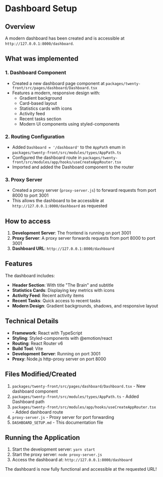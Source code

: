 # Dashboard Setup

## Overview
A modern dashboard has been created and is accessible at `http://127.0.0.1:8000/dashboard`.

## What was implemented

### 1. Dashboard Component
- Created a new dashboard page component at `packages/twenty-front/src/pages/dashboard/Dashboard.tsx`
- Features a modern, responsive design with:
  - Gradient background
  - Card-based layout
  - Statistics cards with icons
  - Activity feed
  - Recent tasks section
  - Modern UI components using styled-components

### 2. Routing Configuration
- Added `Dashboard = '/dashboard'` to the `AppPath` enum in `packages/twenty-front/src/modules/types/AppPath.ts`
- Configured the dashboard route in `packages/twenty-front/src/modules/app/hooks/useCreateAppRouter.tsx`
- Imported and added the Dashboard component to the router

### 3. Proxy Server
- Created a proxy server (`proxy-server.js`) to forward requests from port 8000 to port 3001
- This allows the dashboard to be accessible at `http://127.0.0.1:8000/dashboard` as requested

## How to access

1. **Development Server**: The frontend is running on port 3001
2. **Proxy Server**: A proxy server forwards requests from port 8000 to port 3001
3. **Dashboard URL**: `http://127.0.0.1:8000/dashboard`

## Features

The dashboard includes:
- **Header Section**: With title "The Brain" and subtitle
- **Statistics Cards**: Displaying key metrics with icons
- **Activity Feed**: Recent activity items
- **Recent Tasks**: Quick access to recent tasks
- **Modern Design**: Gradient backgrounds, shadows, and responsive layout

## Technical Details

- **Framework**: React with TypeScript
- **Styling**: Styled-components with @emotion/react
- **Routing**: React Router v6
- **Build Tool**: Vite
- **Development Server**: Running on port 3001
- **Proxy**: Node.js http-proxy server on port 8000

## Files Modified/Created

1. `packages/twenty-front/src/pages/dashboard/Dashboard.tsx` - New dashboard component
2. `packages/twenty-front/src/modules/types/AppPath.ts` - Added Dashboard path
3. `packages/twenty-front/src/modules/app/hooks/useCreateAppRouter.tsx` - Added dashboard route
4. `proxy-server.js` - Proxy server for port forwarding
5. `DASHBOARD_SETUP.md` - This documentation file

## Running the Application

1. Start the development server: `yarn start`
2. Start the proxy server: `node proxy-server.js`
3. Access the dashboard at: `http://127.0.0.1:8000/dashboard`

The dashboard is now fully functional and accessible at the requested URL!